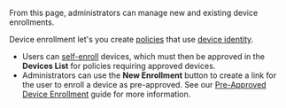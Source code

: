 From this page, administrators can manage new and existing device enrollments.

Device enrollment let's you create [policies](/docs/topics/ppl#device-matcher) that use [device identity](/docs/topics/device-identity).

- Users can [self-enroll](/docs/guides/enroll-device) devices, which must then be approved in the **Devices List** for policies requiring approved devices.
- Administrators can use the **New Enrollment** button to create a link for the user to enroll a device as pre-approved. See our [Pre-Approved Device Enrollment](/docs/guides/admin-enroll-device) guide for more information.
